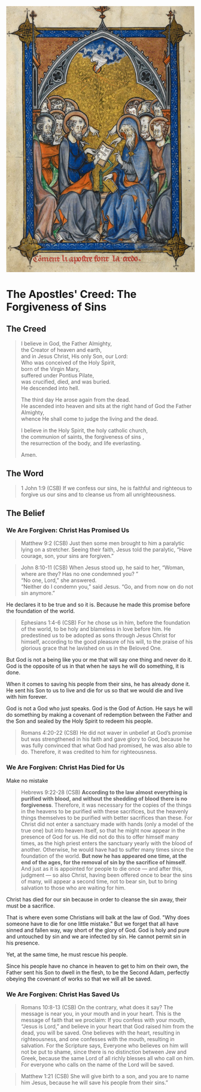 <img class="intro-right" src="art-apostles-creed.png">

# The Apostles' Creed: The Forgiveness of Sins

## The Creed

>I believe in God, the Father Almighty,  
>the Creator of heaven and earth,  
>and in Jesus Christ, His only Son, our Lord:  
>Who was conceived of the Holy Spirit,  
>born of the Virgin Mary,  
>suffered under Pontius Pilate,  
>was crucified, died, and was buried.  
>He descended into hell.  
>  
>The third day He arose again from the dead.  
>He ascended into heaven and sits at the right hand of God the Father Almighty,  
>whence He shall come to judge the living and the dead.  
>  
>I believe in the Holy Spirit, the holy catholic church,  
>the communion of saints, <bgy>the forgiveness of sins </bgy>,  
>the resurrection of the body, and life everlasting.  
>  
>Amen.

## The Word

>1 John 1:9 (CSB) If we confess our sins, he is faithful and righteous to forgive us our sins and to cleanse us from all unrighteousness.

## The Belief

### We Are Forgiven: Christ Has Promised Us

>Matthew 9:2 (CSB) Just then some men brought to him a paralytic lying on a stretcher. Seeing their faith, Jesus told the paralytic, “Have courage, son, your sins are forgiven.”

>John 8:10-11 (CSB) When Jesus stood up, he said to her, “Woman, where are they? Has no one condemned you? ”  
>“No one, Lord,” she answered.  
>“Neither do I condemn you,” said Jesus. “Go, and from now on do not sin anymore.”

He declares it to be true and so it is. Because he made this promise before the foundation of the world.

>Ephesians 1:4-6 (CSB) For he chose us in him, before the foundation of the world, to be holy and blameless in love before him. He predestined us to be adopted as sons through Jesus Christ for himself, according to the good pleasure of his will, to the praise of his glorious grace that he lavished on us in the Beloved One.

But God is not a being like you or me that will say one thing and never do it. God is the opposite of us in that when he says he will do something, it is done.

When it comes to saving his people from their sins, he has already done it. He sent his Son to us to live and die for us so that we would die and live with him forever.

God is not a God who just speaks. God is the God of Action. He says he will do something by making a covenant of redemption between the Father and the Son and sealed by the Holy Spirit to redeem his people.

>Romans 4:20-22 (CSB) He did not waver in unbelief at God’s promise but was strengthened in his faith and gave glory to God, because he was fully convinced that what God had promised, he was also able to do. Therefore, it was credited to him for righteousness.

### We Are Forgiven: Christ Has Died for Us

Make no mistake

>Hebrews 9:22-28 (CSB) **According to the law almost everything is purified with blood, and without the shedding of blood there is no forgiveness**. Therefore, it was necessary for the copies of the things in the heavens to be purified with these sacrifices, but the heavenly things themselves to be purified with better sacrifices than these. For Christ did not enter a sanctuary made with hands (only a model of the true one) but into heaven itself, so that he might now appear in the presence of God for us. He did not do this to offer himself many times, as the high priest enters the sanctuary yearly with the blood of another. Otherwise, he would have had to suffer many times since the foundation of the world. **But now he has appeared one time, at the end of the ages, for the removal of sin by the sacrifice of himself**. And just as it is appointed for people to die once — and after this, judgment — so also Christ, having been offered once to bear the sins of many, will appear a second time, not to bear sin, but to bring salvation to those who are waiting for him.

Christ has died for our sin because in order to cleanse the sin away, their must be a sacrifice.

That is where even some Christians will balk at the law of God. "Why does someone have to die for one little mistake." But we forget that all have sinned and fallen way, way short of the glory of God. God is holy and pure and untouched by sin and we are infected by sin. He cannot permit sin in his presence. 

Yet, at the same time, he must rescue his people.

Since his people have no chance in heaven to get to him on their own, the Father sent his Son to dwell in the flesh, to be the Second Adam, perfectly obeying the covenant of works so that we will all be saved.

### We Are Forgiven: Christ Has Saved Us

>Romans 10:8-13 (CSB) On the contrary, what does it say? The message is near you, in your mouth and in your heart. This is the message of faith that we proclaim: If you confess with your mouth, “Jesus is Lord,” and believe in your heart that God raised him from the dead, you will be saved. One believes with the heart, resulting in righteousness, and one confesses with the mouth, resulting in salvation. For the Scripture says, Everyone who believes on him will not be put to shame, since there is no distinction between Jew and Greek, because the same Lord of all richly blesses all who call on him. For everyone who calls on the name of the Lord will be saved.

>Matthew 1:21 (CSB) She will give birth to a son, and you are to name him Jesus, because he will save his people from their sins.”

